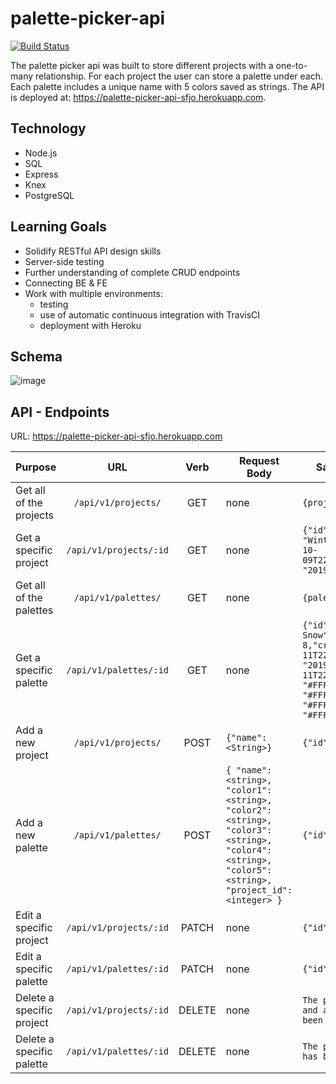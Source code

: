 # palette-picker-api

[![Build Status](https://travis-ci.org/jogren/palette-picker-api.svg?branch=master)](https://travis-ci.org/jogren/palette-picker-api)

The palette picker api was built to store different projects with a one-to-many relationship. For each project the user can store a palette under each. Each palette includes a unique name with 5 colors saved as strings. The API is deployed at: https://palette-picker-api-sfjo.herokuapp.com.

## Technology

- Node.js
- SQL
- Express
- Knex
- PostgreSQL

## Learning Goals

- Solidify RESTful API design skills
- Server-side testing
- Further understanding of complete CRUD endpoints
- Connecting BE & FE
- Work with multiple environments:
  - testing
  - use of automatic continuous integration with TravisCI
  - deployment with Heroku

## Schema

![image](https://user-images.githubusercontent.com/45364533/66959159-07fe2e00-f027-11e9-949d-917cbc79a5cd.png)

## API - Endpoints

URL: https://palette-picker-api-sfjo.herokuapp.com

| Purpose                   |          URL           |  Verb  | Request Body                                                                                                                                        | Sample Success Response                                                                                                                                                                                                                 |
| ------------------------- | :--------------------: | :----: | --------------------------------------------------------------------------------------------------------------------------------------------------- | --------------------------------------------------------------------------------------------------------------------------------------------------------------------------------------------------------------------------------------- |
| Get all of the projects   |  `/api/v1/projects/`   |  GET   | none                                                                                                                                                | `{projects: [array of projects]}`                                                                                                                                                                                                       |
| Get a specific project    | `/api/v1/projects/:id` |  GET   | none                                                                                                                                                | `{"id": 8,"name": "Winter","created_at": "2019-10-09T22:26:01.901Z","updated_at": "2019-10-09T22:26:01.901Z"}`                                                                                                                          |
| Get all of the palettes   |  `/api/v1/palettes/`   |  GET   | none                                                                                                                                                | `{palettes: [array of palettes]}`                                                                                                                                                                                                       |
| Get a specific palette    | `/api/v1/palettes/:id` |  GET   | none                                                                                                                                                | `{"id": 13,"name": "First Snow","project_id": 8,"created_at": "2019-10-11T22:43:56.193Z","updated_at": "2019-10-11T22:43:56.193Z","color1": "#FFFFFF","color2": "#FFFFFF","color3": "#FFFFFF","color4": "#FFFFFF","color5": "#FFFFFF"}` |
| Add a new project         |  `/api/v1/projects/`   |  POST  | `{"name": <String>}`                                                                                                                                | `{"id": <Integer>}`                                                                                                                                                                                                                     |
| Add a new palette         |  `/api/v1/palettes/`   |  POST  | `{ "name": <string>, "color1": <string>, "color2": <string>, "color3": <string>, "color4": <string>, "color5": <string>, "project_id": <integer> }` | `{"id": <Integer>}`                                                                                                                                                                                                                     |
| Edit a specific project   | `/api/v1/projects/:id` | PATCH  | none                                                                                                                                                | `{"id": <Integer>}`                                                                                                                                                                                                                     |
| Edit a specific palette   | `/api/v1/palettes/:id` | PATCH  | none                                                                                                                                                | `{"id": <Integer>}`                                                                                                                                                                                                                     |
| Delete a specific project | `/api/v1/projects/:id` | DELETE | none                                                                                                                                                | `The project with id <Integer> and all of its palettes have been removed.`                                                                                                                                                              |
| Delete a specific palette | `/api/v1/palettes/:id` | DELETE | none                                                                                                                                                | `The palette with id <Integer> has been removed.`                                                                                                                                                                                       |
